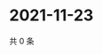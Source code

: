 # 2021-11-23

共 0 条

<!-- BEGIN WEIBO -->
<!-- 最后更新时间 Tue Nov 23 2021 18:16:08 GMT+0800 (China Standard Time) -->

<!-- END WEIBO -->
